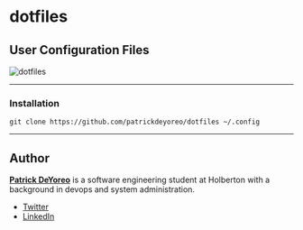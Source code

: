 # dotfiles

## User Configuration Files

![dotfiles](https://github.com/patrickdeyoreo/dotfiles/blob/assets/dotfiles.png)

---

### Installation

`git clone https://github.com/patrickdeyoreo/dotfiles ~/.config`

---

## Author

[**Patrick DeYoreo**](https://github.com/patrickdeyoreo) is a software
engineering student at Holberton with a background in devops and system
administration.

- [Twitter](https://twitter.com/deyoreopatrick)
- [LinkedIn](https://linkedin.com/in/patrickdeyoreo)
